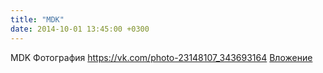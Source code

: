 ```yaml
---
title: "MDK"
date: 2014-10-01 13:45:00 +0300
---
```


MDK
Фотография
<a class="vk-attach" href="https://vk.com/photo-23148107_343693164">https://vk.com/photo-23148107_343693164</a>
<a class="vk-attach" href="https://vk.com/photo-23148107_343693164">Вложение</a>
